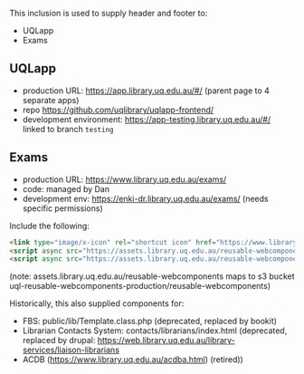 This inclusion is used to supply header and footer to:

- UQLapp
- Exams

## UQLapp

- production URL: <https://app.library.uq.edu.au/#/> (parent page to 4 separate apps)
- repo <https://github.com/uqlibrary/uqlapp-frontend/>
- development environment: <https://app-testing.library.uq.edu.au/#/> linked to branch `testing`

## Exams

- production URL: <https://www.library.uq.edu.au/exams/>
- code: managed by Dan
- development env: https://enki-dr.library.uq.edu.au/exams/ (needs specific permissions)

Include the following:

```html
<link type="image/x-icon" rel="shortcut icon" href="https://www.library.uq.edu.au/favicon.ico" />
<script async src="https://assets.library.uq.edu.au/reusable-webcomponents/uq-lib-reusable.min.js"></script>
<script async src="https://assets.library.uq.edu.au/reusable-webcomponents/applications/uqlapp/load.js"></script>
```

(note: assets.library.uq.edu.au/reusable-webcomponents maps to s3 bucket uql-reusable-webcomponents-production/reusable-webcomponents)

Historically, this also supplied components for:

- FBS: public/lib/Template.class.php (deprecated, replaced by bookit)
- Librarian Contacts System: contacts/librarians/index.html (deprecated, replaced by drupal: https://web.library.uq.edu.au/library-services/liaison-librarians
- ACDB (https://www.library.uq.edu.au/acdba.html) (retired))
